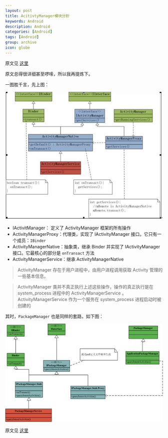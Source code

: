 ```yaml
---
layout: post
title: AcitivtyManager模块分析
keywords: Android
description: Android
categories: [Android]
tags: [Android]
group: archive
icon: globe
---
```


原文见 [这里][ActivityManager讲解]

原文总得很详细甚至啰嗦，所以我再提炼下。

一图胜千言，先上图：

![activity_manager](../assets/20140714/activity_manager.jpg)

+ IActivitManager： 定义了 ActivityManager 框架的所有操作
+ ActivityManagerProxy：代理类，实现了 IActivityManager 接口。它只有一个成员：`IBinder`
+ ActivityManagerNative：抽象类，继承 Binder 并实现了 IActivityManager 接口。它最核心的部分是 `onTransact` 方法
+ ActivityManagerService：继承 ActivityManagerNative

> ActivityManager 存在于用户进程中，由用户进程调用获取 Activity 管理的一些基本信息。

> ActivityManager 类并不真正执行上述这些操作，操作的真正执行是在 system_process 进程中的 ActivityManagerService 。ActivityManagerService 作为一个服务在 system_process 进程启动时被创建的

其时，`PackageManager` 也是同样的套路，如下图：

![activity_manager](../assets/20140714/package_manager.gif)

原文见 [这里][PackageManager分析]

[ActivityManager讲解]: http://blog.csdn.net/stonecao/article/details/6579710
[PackageManager分析]: http://blog.csdn.net/stonecao/article/details/6591454